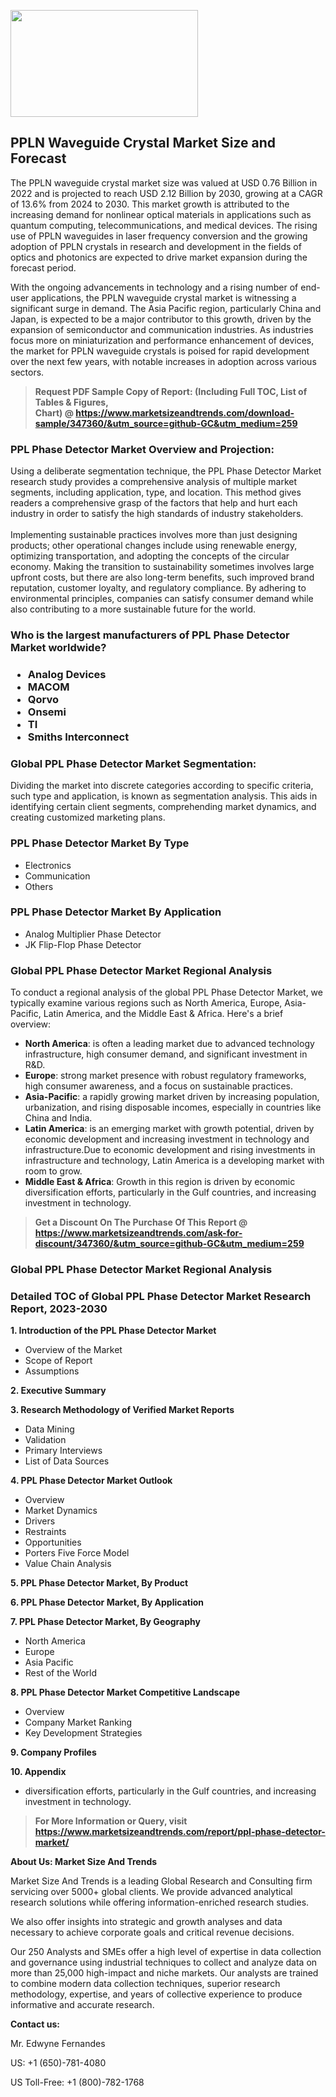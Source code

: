 <p><img class="alignnone size-medium wp-image-20088" src="https://ffe5etoiles.com/wp-content/uploads/2024/12/MST1-300x171.png" alt="" width="300" height="171" /></p><h2>PPLN Waveguide Crystal Market Size and Forecast</h2><p>The PPLN waveguide crystal market size was valued at USD 0.76 Billion in 2022 and is projected to reach USD 2.12 Billion by 2030, growing at a CAGR of 13.6% from 2024 to 2030. This market growth is attributed to the increasing demand for nonlinear optical materials in applications such as quantum computing, telecommunications, and medical devices. The rising use of PPLN waveguides in laser frequency conversion and the growing adoption of PPLN crystals in research and development in the fields of optics and photonics are expected to drive market expansion during the forecast period.</p><p>With the ongoing advancements in technology and a rising number of end-user applications, the PPLN waveguide crystal market is witnessing a significant surge in demand. The Asia Pacific region, particularly China and Japan, is expected to be a major contributor to this growth, driven by the expansion of semiconductor and communication industries. As industries focus more on miniaturization and performance enhancement of devices, the market for PPLN waveguide crystals is poised for rapid development over the next few years, with notable increases in adoption across various sectors.</p></p><blockquote id="" class=""><strong>Request PDF Sample Copy of Report: (Including Full TOC, List of Tables &amp; Figures, Chart)&nbsp;@&nbsp;<strong><a href="https://www.marketsizeandtrends.com/download-sample/347360/&utm_source=github-GC&utm_medium=259" target="_blank">https://www.marketsizeandtrends.com/download-sample/347360/&utm_source=github-GC&utm_medium=259</a></strong></strong></blockquote><h3 id="" class="">PPL Phase Detector Market&nbsp;Overview and Projection:</h3><p id="" class="">Using a deliberate segmentation technique, the PPL Phase Detector Market research study provides a comprehensive analysis of multiple market segments, including application, type, and location. This method gives readers a comprehensive grasp of the factors that help and hurt each industry in order to satisfy the high standards of industry stakeholders. <br /> <br />Implementing sustainable practices involves more than just designing products; other operational changes include using renewable energy, optimizing transportation, and adopting the concepts of the circular economy. Making the transition to sustainability sometimes involves large upfront costs, but there are also long-term benefits, such improved brand reputation, customer loyalty, and regulatory compliance. By adhering to environmental principles, companies can satisfy consumer demand while also contributing to a more sustainable future for the world.</p><h3 id="" class="">Who is the largest manufacturers of&nbsp;PPL Phase Detector Market worldwide?</h3><h3 class=""><p><ul><li>Analog Devices </li><li> MACOM </li><li> Qorvo </li><li> Onsemi </li><li> TI </li><li> Smiths Interconnect</li></ul></p></h3><h3 id="" class="">Global&nbsp;PPL Phase Detector Market Segmentation:</h3><p id="" class="">Dividing the market into discrete categories according to specific criteria, such type and application, is known as segmentation analysis. This aids in identifying certain client segments, comprehending market dynamics, and creating customized marketing plans.</p><h3 id="" class="">PPL Phase Detector Market&nbsp;By Type</h3><p><p><ul><li>Electronics</li><li> Communication</li><li> Others</p></li></ul></p></p><h3 id="" class="">PPL Phase Detector Market&nbsp;By Application</h3><p class=""><p><ul><li>Analog Multiplier Phase Detector</li><li> JK Flip-Flop Phase Detector</li></ul></p></p><h3 id="" class="">Global PPL Phase Detector Market Regional Analysis</h3><p id="" class="">To conduct a regional analysis of the global PPL Phase Detector Market, we typically examine various regions such as North America, Europe, Asia-Pacific, Latin America, and the Middle East &amp; Africa. Here's a brief overview:</p><ul><li><strong>North America</strong>: is often a leading market due to advanced technology infrastructure, high consumer demand, and significant investment in R&amp;D.</li><li><strong>Europe</strong>: strong market presence with robust regulatory frameworks, high consumer awareness, and a focus on sustainable practices.</li><li><strong>Asia-Pacific</strong>: a rapidly growing market driven by increasing population, urbanization, and rising disposable incomes, especially in countries like China and India.</li><li><strong>Latin America</strong>: is an emerging market with growth potential, driven by economic development and increasing investment in technology and infrastructure.Due to economic development and rising investments in infrastructure and technology, Latin America is a developing market with room to grow.</li><li><strong>Middle East &amp; Africa</strong>: Growth in this region is driven by economic diversification efforts, particularly in the Gulf countries, and increasing investment in technology.</li></ul><blockquote id="" class=""><strong>Get a Discount On The Purchase Of This Report @ <strong><a href="https://www.marketsizeandtrends.com/ask-for-discount/347360/&utm_source=github-GC&utm_medium=259" target="_blank">https://www.marketsizeandtrends.com/ask-for-discount/347360/&utm_source=github-GC&utm_medium=259</a></strong></strong></blockquote><h3 id="" class="">Global PPL Phase Detector Market Regional Analysis</h3><h3 id="" class="">Detailed TOC of Global PPL Phase Detector Market Research Report, 2023-2030</h3><p id="" class=""><strong>1. Introduction of the PPL Phase Detector Market</strong></p><ul><li>Overview of the Market</li><li>Scope of Report</li><li>Assumptions</li></ul><p id="" class=""><strong>2. Executive Summary</strong></p><p id="" class=""><strong>3. Research Methodology of Verified Market Reports</strong></p><ul><li>Data Mining</li><li>Validation</li><li>Primary Interviews</li><li>List of Data Sources</li></ul><p id="" class=""><strong>4. PPL Phase Detector Market Outlook</strong></p><ul><li>Overview</li><li>Market Dynamics</li><li>Drivers</li><li>Restraints</li><li>Opportunities</li><li>Porters Five Force Model</li><li>Value Chain Analysis</li></ul><p id="" class=""><strong>5. PPL Phase Detector Market, By Product</strong></p><p id="" class=""><strong>6. PPL Phase Detector Market, By Application</strong></p><p id="" class=""><strong>7. PPL Phase Detector Market, By Geography</strong></p><ul><li>North America</li><li>Europe</li><li>Asia Pacific</li><li>Rest of the World</li></ul><p id="" class=""><strong>8. PPL Phase Detector Market Competitive Landscape</strong></p><ul><li>Overview</li><li>Company Market Ranking</li><li>Key Development Strategies</li></ul><p id="" class=""><strong>9. Company Profiles</strong></p><p id="" class=""><strong>10. Appendix</strong></p><ul><li>diversification efforts, particularly in the Gulf countries, and increasing investment in technology.</li></ul><blockquote id="" class=""><strong>For More Information or Query, visit <strong><strong><a href="https://www.marketsizeandtrends.com/report/ppl-phase-detector-market/" target="_blank">https://www.marketsizeandtrends.com/report/ppl-phase-detector-market/</a></strong></strong></strong></blockquote><p id="" class=""><strong>About Us: Market Size And Trends</strong></p><p id="" class="">Market Size And Trends is a leading Global Research and Consulting firm servicing over 5000+ global clients. We provide advanced analytical research solutions while offering information-enriched research studies.</p><p id="" class="">We also offer insights into strategic and growth analyses and data necessary to achieve corporate goals and critical revenue decisions.</p><p id="" class="">Our 250 Analysts and SMEs offer a high level of expertise in data collection and governance using industrial techniques to collect and analyze data on more than 25,000 high-impact and niche markets. Our analysts are trained to combine modern data collection techniques, superior research methodology, expertise, and years of collective experience to produce informative and accurate research.</p><p id="" class=""><strong>Contact us:</strong></p><p id="" class="">Mr. Edwyne Fernandes</p><p id="" class="">US: +1 (650)-781-4080</p><p id="" class="">US Toll-Free: +1 (800)-782-1768</p>

